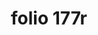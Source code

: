 ---
layout: edition
title: folio 177r
manuscript: Florence, Biblioteca Marucelliana, Carte Rajna XIX.15
sigla: R
iip: r177r.tif
milestone: 353
---